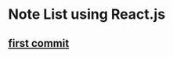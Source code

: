 # Note List using React.js
## [first commit](https://https://github.com/YaserObeid/note_list_react/commit/4e1add43269b9e1283ae413b2f851621857a2808)
